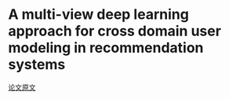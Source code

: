 # A multi-view deep learning approach for cross domain user modeling in recommendation systems

[论文原文]()

## 